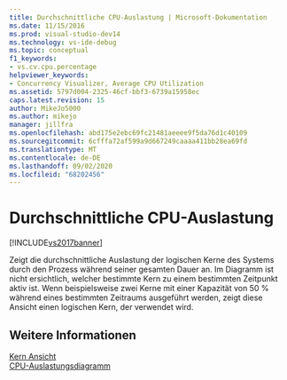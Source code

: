 ```yaml
---
title: Durchschnittliche CPU-Auslastung | Microsoft-Dokumentation
ms.date: 11/15/2016
ms.prod: visual-studio-dev14
ms.technology: vs-ide-debug
ms.topic: conceptual
f1_keywords:
- vs.cv.cpu.percentage
helpviewer_keywords:
- Concurrency Visualizer, Average CPU Utilization
ms.assetid: 5797d004-2325-46cf-bbf3-6739a15958ec
caps.latest.revision: 15
author: MikeJo5000
ms.author: mikejo
manager: jillfra
ms.openlocfilehash: abd175e2ebc69fc21481aeeee9f5da76d1c40109
ms.sourcegitcommit: 6cfffa72af599a9d667249caaaa411bb28ea69fd
ms.translationtype: MT
ms.contentlocale: de-DE
ms.lasthandoff: 09/02/2020
ms.locfileid: "68202456"
---
```

# <a name="average-cpu-utilization"></a>Durchschnittliche CPU-Auslastung
[!INCLUDE[vs2017banner](../includes/vs2017banner.md)]

Zeigt die durchschnittliche Auslastung der logischen Kerne des Systems durch den Prozess während seiner gesamten Dauer an. Im Diagramm ist nicht ersichtlich, welcher bestimmte Kern zu einem bestimmten Zeitpunkt aktiv ist. Wenn beispielsweise zwei Kerne mit einer Kapazität von 50 % während eines bestimmten Zeitraums ausgeführt werden, zeigt diese Ansicht einen logischen Kern, der verwendet wird.  
  
## <a name="see-also"></a>Weitere Informationen  
 [Kern Ansicht](../profiling/cores-view.md)   
 [CPU-Auslastungsdiagramm](../profiling/cpu-utilization-graph.md)
